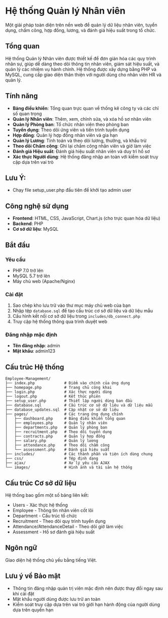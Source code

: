 # Hệ thống Quản lý Nhân viên

Một giải pháp toàn diện trên nền web để quản lý dữ liệu nhân viên, tuyển dụng, chấm công, hợp đồng, lương, và đánh giá hiệu suất trong tổ chức.

## Tổng quan

Hệ thống Quản lý Nhân viên được thiết kế để đơn giản hóa các quy trình nhân sự, giúp dễ dàng theo dõi thông tin nhân viên, giám sát hiệu suất, và quản lý các nhiệm vụ hành chính. Hệ thống được xây dựng bằng PHP và MySQL, cung cấp giao diện thân thiện với người dùng cho nhân viên HR và quản lý.

## Tính năng

- **Bảng điều khiển**: Tổng quan trực quan về thống kê công ty và các chỉ số quan trọng
- **Quản lý Nhân viên**: Thêm, xem, chỉnh sửa, và xóa hồ sơ nhân viên
- **Quản lý Phòng ban**: Tổ chức nhân viên theo phòng ban
- **Tuyển dụng**: Theo dõi ứng viên và tiến trình tuyển dụng
- **Hợp đồng**: Quản lý hợp đồng nhân viên và gia hạn
- **Quản lý Lương**: Tính toán và theo dõi lương, thưởng, và khấu trừ
- **Theo dõi Chấm công**: Ghi lại chấm công nhân viên và giờ làm việc
- **Đánh giá Hiệu suất**: Đánh giá hiệu suất nhân viên và duy trì hồ sơ
- **Xác thực Người dùng**: Hệ thống đăng nhập an toàn với kiểm soát truy cập dựa trên vai trò

## Lưu Ý:
- Chạy file setup_user.php đầu tiên để khởi tạo admin user

## Công nghệ sử dụng

- **Frontend**: HTML, CSS, JavaScript, Chart.js (cho trực quan hóa dữ liệu)
- **Backend**: PHP
- **Cơ sở dữ liệu**: MySQL

## Bắt đầu

### Yêu cầu

- PHP 7.0 trở lên
- MySQL 5.7 trở lên
- Máy chủ web (Apache/Nginx)

### Cài đặt

1. Sao chép kho lưu trữ vào thư mục máy chủ web của bạn
2. Nhập tệp `database.sql` để tạo cấu trúc cơ sở dữ liệu và dữ liệu mẫu
3. Cấu hình kết nối cơ sở dữ liệu trong `includes/db_connect.php`
4. Truy cập hệ thống thông qua trình duyệt web

### Đăng nhập mặc định

- **Tên đăng nhập**: admin
- **Mật khẩu**: admin123

## Cấu trúc Hệ thống

```
Employee-Management/
├── index.php             # Điểm vào chính của ứng dụng
├── homepage.php          # Trang chủ công khai
├── login.php             # Xác thực người dùng
├── logout.php            # Kết thúc phiên
├── setup_user.php        # Thiết lập người dùng ban đầu
├── database.sql          # Cấu trúc cơ sở dữ liệu và dữ liệu mẫu
├── database_updates.sql  # Cập nhật cơ sở dữ liệu
├── pages/                # Các trang ứng dụng chính
│   ├── dashboard.php     # Bảng điều khiển tổng quan
│   ├── employees.php     # Quản lý nhân viên
│   ├── departments.php   # Quản lý phòng ban
│   ├── recruitment.php   # Theo dõi tuyển dụng
│   ├── contracts.php     # Quản lý hợp đồng
│   ├── salary.php        # Quản lý lương
│   ├── attendance.php    # Theo dõi chấm công
│   └── assessment.php    # Đánh giá hiệu suất
├── includes/             # Các thành phần và tiện ích dùng chung
├── css/                  # Tệp định dạng
├── ajax/                 # Xử lý yêu cầu AJAX
└── images/               # Hình ảnh và tài sản hệ thống
```

## Cấu trúc Cơ sở dữ liệu

Hệ thống bao gồm một số bảng liên kết:
- Users - Xác thực hệ thống
- Employee - Thông tin nhân viên cốt lõi
- Department - Cấu trúc tổ chức
- Recruitment - Theo dõi quy trình tuyển dụng
- Attendance/AttendanceDetail - Theo dõi giờ làm việc
- Assessment - Hồ sơ đánh giá hiệu suất

## Ngôn ngữ

Giao diện hệ thống chủ yếu bằng tiếng Việt.

## Lưu ý về Bảo mật

- Thông tin đăng nhập quản trị viên mặc định nên được thay đổi ngay sau khi cài đặt
- Mật khẩu người dùng được lưu trữ an toàn
- Kiểm soát truy cập dựa trên vai trò giới hạn hành động của người dùng dựa trên quyền hạn


